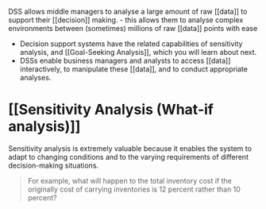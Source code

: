 DSS allows middle managers to analyse a large amount of raw [[data]] to support their [[decision]] making. 
	- this allows them to analyse complex environments between (sometimes) millions of raw [[data]] points with ease
- Decision support systems have the related capabilities of sensitivity analysis, and [[Goal-Seeking Analysis]], which you will learn about next.
- ﻿﻿DSSs enable business managers and analysts to access [[data]] interactively, to manipulate these [[data]], and to conduct appropriate analyses.
# [[Sensitivity Analysis (What-if analysis)]]

Sensitivity analysis is extremely valuable because it enables the system to adapt to changing conditions and to the varying requirements of different decision-making situations.
> For example, what will happen to the total inventory cost if the originally cost of carrying inventories is 12 percent rather than 10 percent?
